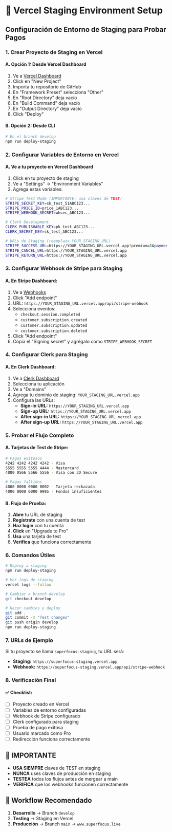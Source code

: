 # 🚀 Vercel Staging Environment Setup

## **Configuración de Entorno de Staging para Probar Pagos**

### **1. Crear Proyecto de Staging en Vercel**

#### **A. Opción 1: Desde Vercel Dashboard**
1. Ve a [Vercel Dashboard](https://vercel.com/dashboard)
2. Click en "New Project"
3. Importa tu repositorio de GitHub
4. En "Framework Preset" selecciona "Other"
5. En "Root Directory" deja vacío
6. En "Build Command" deja vacío
7. En "Output Directory" deja vacío
8. Click "Deploy"

#### **B. Opción 2: Desde CLI**
```bash
# En el branch develop
npm run deploy-staging
```

### **2. Configurar Variables de Entorno en Vercel**

#### **A. Ve a tu proyecto en Vercel Dashboard**
1. Click en tu proyecto de staging
2. Ve a "Settings" → "Environment Variables"
3. Agrega estas variables:

```bash
# Stripe Test Mode (IMPORTANTE: usa claves de TEST)
STRIPE_SECRET_KEY=sk_test_51ABC123...
STRIPE_PRICE_ID=price_1ABC123...
STRIPE_WEBHOOK_SECRET=whsec_ABC123...

# Clerk Development
CLERK_PUBLISHABLE_KEY=pk_test_ABC123...
CLERK_SECRET_KEY=sk_test_ABC123...

# URLs de Staging (reemplaza YOUR_STAGING_URL)
STRIPE_SUCCESS_URL=https://YOUR_STAGING_URL.vercel.app?premium=1&payment=success
STRIPE_CANCEL_URL=https://YOUR_STAGING_URL.vercel.app
STRIPE_RETURN_URL=https://YOUR_STAGING_URL.vercel.app
```

### **3. Configurar Webhook de Stripe para Staging**

#### **A. En Stripe Dashboard:**
1. Ve a [Webhooks](https://dashboard.stripe.com/test/webhooks)
2. Click "Add endpoint"
3. URL: `https://YOUR_STAGING_URL.vercel.app/api/stripe-webhook`
4. Selecciona eventos:
   - `checkout.session.completed`
   - `customer.subscription.created`
   - `customer.subscription.updated`
   - `customer.subscription.deleted`
5. Click "Add endpoint"
6. Copia el "Signing secret" y agrégalo como `STRIPE_WEBHOOK_SECRET`

### **4. Configurar Clerk para Staging**

#### **A. En Clerk Dashboard:**
1. Ve a [Clerk Dashboard](https://dashboard.clerk.com/)
2. Selecciona tu aplicación
3. Ve a "Domains"
4. Agrega tu dominio de staging: `YOUR_STAGING_URL.vercel.app`
5. Configura las URLs:
   - **Sign-in URL:** `https://YOUR_STAGING_URL.vercel.app`
   - **Sign-up URL:** `https://YOUR_STAGING_URL.vercel.app`
   - **After sign-in URL:** `https://YOUR_STAGING_URL.vercel.app`
   - **After sign-up URL:** `https://YOUR_STAGING_URL.vercel.app`

### **5. Probar el Flujo Completo**

#### **A. Tarjetas de Test de Stripe:**
```bash
# Pagos exitosos
4242 4242 4242 4242 - Visa
5555 5555 5555 4444 - Mastercard
4000 0566 5566 5556 - Visa con 3D Secure

# Pagos fallidos
4000 0000 0000 0002 - Tarjeta rechazada
4000 0000 0000 9995 - Fondos insuficientes
```

#### **B. Flujo de Prueba:**
1. **Abre** tu URL de staging
2. **Regístrate** con una cuenta de test
3. **Haz login** con tu cuenta
4. **Click** en "Upgrade to Pro"
5. **Usa** una tarjeta de test
6. **Verifica** que funciona correctamente

### **6. Comandos Útiles**

```bash
# Deploy a staging
npm run deploy-staging

# Ver logs de staging
vercel logs --follow

# Cambiar a branch develop
git checkout develop

# Hacer cambios y deploy
git add .
git commit -m "Test changes"
git push origin develop
npm run deploy-staging
```

### **7. URLs de Ejemplo**

Si tu proyecto se llama `superfocus-staging`, tu URL será:
- **Staging:** `https://superfocus-staging.vercel.app`
- **Webhook:** `https://superfocus-staging.vercel.app/api/stripe-webhook`

### **8. Verificación Final**

#### **✅ Checklist:**
- [ ] Proyecto creado en Vercel
- [ ] Variables de entorno configuradas
- [ ] Webhook de Stripe configurado
- [ ] Clerk configurado para staging
- [ ] Prueba de pago exitosa
- [ ] Usuario marcado como Pro
- [ ] Redirección funciona correctamente

## **🚨 IMPORTANTE**

- **USA SIEMPRE** claves de TEST en staging
- **NUNCA** uses claves de producción en staging
- **TESTEA** todos los flujos antes de mergear a main
- **VERIFICA** que los webhooks funcionen correctamente

## **🔄 Workflow Recomendado**

1. **Desarrollo** → Branch `develop`
2. **Testing** → Staging en Vercel
3. **Producción** → Branch `main` → `www.superfocus.live`
